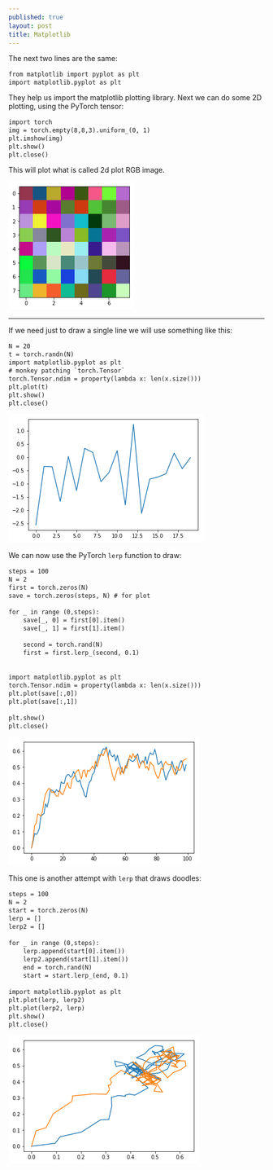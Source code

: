 ```yaml
---
published: true
layout: post
title: Matplotlib
---
```


The next two lines are the same:
```
from matplotlib import pyplot as plt
import matplotlib.pyplot as plt
```
They help us import the matplotlib plotting library.
Next we can do some 2D plotting, using the PyTorch tensor:

```
import torch 
img = torch.empty(8,8,3).uniform_(0, 1)
plt.imshow(img)
plt.show()
plt.close()
```

This will plot what is called 2d plot RGB image.

![IMG](/images/matplotlib1.png)


---

If we need just to draw a single line we will use something like this:

```
N = 20
t = torch.randn(N)
import matplotlib.pyplot as plt   
# monkey patching `torch.Tensor`
torch.Tensor.ndim = property(lambda x: len(x.size()))
plt.plot(t)
plt.show()
plt.close()
```

![IMG](/images/matplotlib2.png)


We can now use the PyTorch `lerp` function to draw:
```
steps = 100
N = 2
first = torch.zeros(N) 
save = torch.zeros(steps, N) # for plot

for _ in range (0,steps):   
    save[_, 0] = first[0].item()
    save[_, 1] = first[1].item()
    
    second = torch.rand(N)
    first = first.lerp_(second, 0.1)


import matplotlib.pyplot as plt   
torch.Tensor.ndim = property(lambda x: len(x.size()))
plt.plot(save[:,0])
plt.plot(save[:,1])

plt.show()
plt.close()
```
![IMG](/images/lerp0.png)


This one is another attempt with `lerp` that draws doodles:
```
steps = 100
N = 2
start = torch.zeros(N) 
lerp = []
lerp2 = []

for _ in range (0,steps):    
    lerp.append(start[0].item())
    lerp2.append(start[1].item())
    end = torch.rand(N)
    start = start.lerp_(end, 0.1)

import matplotlib.pyplot as plt   
plt.plot(lerp, lerp2)
plt.plot(lerp2, lerp)
plt.show()
plt.close()
```

![IMG](/images/lerp1.png)

<!-- 

---
There is often a need to call so called scatter plots:

---

We need at some point to use subplots:

---

Animation is a starting point of something beautiful in matplotlib.
Here is rather simple example how we can do that: -->







